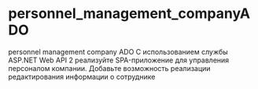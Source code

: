 # personnel_management_companyADO
personnel management company ADO
С использованием cлужбы ASP.NET Web API 2 реализуйте SPA-приложение для управления персоналом компании. Добавьте возможность реализации редактирования информации о сотруднике
